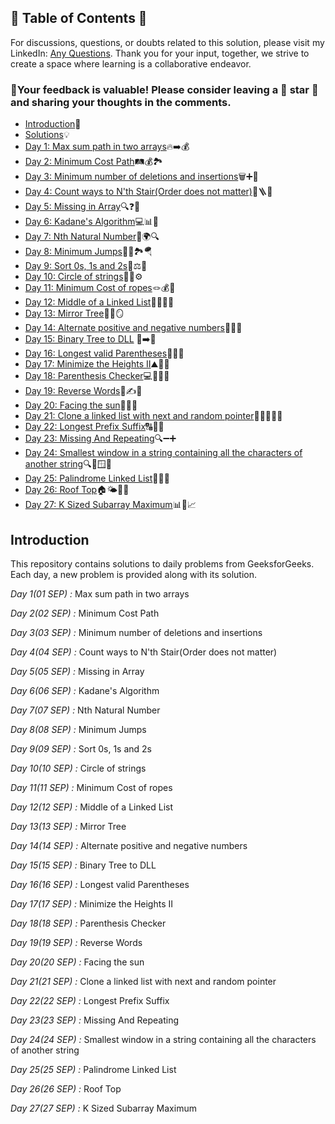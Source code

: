 ## 📜 Table of Contents 📜

For discussions, questions, or doubts related to this solution, please visit my LinkedIn: [Any Questions](https://www.linkedin.com/in/het-patel-8b110525a/). Thank you for your input, together, we strive to create a space where learning is a collaborative endeavor.

### 🔮Your feedback is valuable! Please consider leaving a 🌟 star 🌟 and sharing your thoughts in the comments.

- [Introduction](https://github.com/Hunterdii/GeeksforGeeks-POTD/blob/main/README.md)📝
- [Solutions](https://github.com/Hunterdii/GeeksforGeeks-POTD/tree/main/September%202024%20GFG%20SOLUTION)💡
- [Day 1: Max sum path in two arrays](https://github.com/Hunterdii/GeeksforGeeks-POTD/blob/main/September%202024%20GFG%20SOLUTION/01(Sep)%20Max%20sum%20path%20in%20two%20arrays.md)🔥➡️💰
- [Day 2: Minimum Cost Path](https://github.com/Hunterdii/GeeksforGeeks-POTD/blob/main/September%202024%20GFG%20SOLUTION/02(Sep)%20Minimum%20Cost%20Path.md)🛤️💰🏞️
- [Day 3: Minimum number of deletions and insertions](https://github.com/Hunterdii/GeeksforGeeks-POTD/blob/main/September%202024%20GFG%20SOLUTION/03(Sep)%20Minimum%20number%20of%20deletions%20and%20insertions.md)🗑️➕📝
- [Day 4: Count ways to N'th Stair(Order does not matter)](https://github.com/Hunterdii/GeeksforGeeks-POTD/blob/main/September%202024%20GFG%20SOLUTION/04(Sep)%20Count%20ways%20to%20N'th%20Stair(Order%20does%20not%20matter).md)👟🪜🏁
- [Day 5: Missing in Array](https://github.com/Hunterdii/GeeksforGeeks-POTD/blob/main/September%202024%20GFG%20SOLUTION/05(Sep)%20Missing%20in%20Array.md)🔍❓🧩
- [Day 6: Kadane's Algorithm](https://github.com/Hunterdii/GeeksforGeeks-POTD/blob/main/September%202024%20GFG%20SOLUTION/06(Sep)%20Kadane's%20Algorithm.md)💻📊🔢
- [Day 7: Nth Natural Number](https://github.com/Hunterdii/GeeksforGeeks-POTD/blob/main/September%202024%20GFG%20SOLUTION/07(Sep)%20Nth%20Natural%20Number.md)🔢🌍🔍
- [Day 8: Minimum Jumps](https://github.com/Hunterdii/GeeksforGeeks-POTD/blob/main/September%202024%20GFG%20SOLUTION/08(Sep)%20Minimum%20Jumps.md)🏃‍♀️🏞️🪂
- [Day 9: Sort 0s, 1s and 2s](https://github.com/Hunterdii/GeeksforGeeks-POTD/blob/main/September%202024%20GFG%20SOLUTION/09(Sep)%20Sort%200s%2C%201s%20and%202s.md)🚦⚖️🔢
- [Day 10: Circle of strings](https://github.com/Hunterdii/GeeksforGeeks-POTD/blob/main/September%202024%20GFG%20SOLUTION/10(Sep)%20Circle%20of%20strings.md)🔄🔗⚙️
- [Day 11: Minimum Cost of ropes](https://github.com/Hunterdii/GeeksforGeeks-POTD/blob/main/September%202024%20GFG%20SOLUTION/11(Sep)%20Minimum%20Cost%20of%20ropes.md)🪢💰🧮
- [Day 12: Middle of a Linked List](https://github.com/Hunterdii/GeeksforGeeks-POTD/blob/main/September%202024%20GFG%20SOLUTION/12(Sep)%20Middle%20of%20a%20Linked%20List.md)🐢🏃‍♂️🔗
- [Day 13: Mirror Tree](https://github.com/Hunterdii/GeeksforGeeks-POTD/blob/main/September%202024%20GFG%20SOLUTION/13(Sep)%20Mirror%20Tree.md)🌳🔄🪞
- [Day 14: Alternate positive and negative numbers](https://github.com/Hunterdii/GeeksforGeeks-POTD/blob/main/September%202024%20GFG%20SOLUTION/14(Sep)%20Alternate%20positive%20and%20negative%20numbers.md)🔄➕➖
- [Day 15: Binary Tree to DLL](https://github.com/Hunterdii/GeeksforGeeks-POTD/blob/main/September%202024%20GFG%20SOLUTION/15(Sep)%20Binary%20Tree%20to%20DLL.md)
🌳➡️📜
- [Day 16: Longest valid Parentheses](https://github.com/Hunterdii/GeeksforGeeks-POTD/blob/main/September%202024%20GFG%20SOLUTION/16(Sep)%20Longest%20valid%20Parentheses.md)🧩🟰✅
- [Day 17: Minimize the Heights II](https://github.com/Hunterdii/GeeksforGeeks-POTD/blob/main/September%202024%20GFG%20SOLUTION/17(Sep)%20Minimize%20the%20Heights%20II.md)⛰️📏🎯
- [Day 18: Parenthesis Checker](https://github.com/Hunterdii/GeeksforGeeks-POTD/blob/main/September%202024%20GFG%20SOLUTION/18(Sep)%20Parenthesis%20Checker.md)💻📑👨‍💻
- [Day 19: Reverse Words](https://github.com/Hunterdii/GeeksforGeeks-POTD/blob/main/September%202024%20GFG%20SOLUTION/19(Sep)%20Reverse%20Words.md)🔄✍️📜
- [Day 20: Facing the sun](https://github.com/Hunterdii/GeeksforGeeks-POTD/blob/main/September%202024%20GFG%20SOLUTION/20(Sep)%20Facing%20the%20sun.md)🌅👀👷
- [Day 21: Clone a linked list with next and random pointer](https://github.com/Hunterdii/GeeksforGeeks-POTD/blob/main/September%202024%20GFG%20SOLUTION/21(Sep)%20Clone%20a%20linked%20list%20with%20next%20and%20random%20pointer.md)🔗🎲🧑‍🤝‍🧑
- [Day 22: Longest Prefix Suffix](https://github.com/Hunterdii/GeeksforGeeks-POTD/blob/main/September%202024%20GFG%20SOLUTION/22(Sep)%20Longest%20Prefix%20Suffix.md)🔠🧵🔗
- [Day 23: Missing And Repeating](https://github.com/Hunterdii/GeeksforGeeks-POTD/blob/main/September%202024%20GFG%20SOLUTION/23(Sep)%20Missing%20And%20Repeating.md)🔍➖➕
- [Day 24: Smallest window in a string containing all the characters of another string](https://github.com/Hunterdii/GeeksforGeeks-POTD/blob/main/September%202024%20GFG%20SOLUTION/24(Sep)%20Smallest%20window%20in%20a%20string%20containing%20all%20the%20characters%20of%20another%20string.md)🔍📜🪟🔡
- [Day 25: Palindrome Linked List](https://github.com/Hunterdii/GeeksforGeeks-POTD/blob/main/September%202024%20GFG%20SOLUTION/25(Sep)%20Palindrome%20Linked%20List.md)🔄📝🔗
- [Day 26: Roof Top](https://github.com/Hunterdii/GeeksforGeeks-POTD/blob/main/September%202024%20GFG%20SOLUTION/26(Sep)%20Roof%20Top.md)🏠🌤️🚶‍♂️
- [Day 27: K Sized Subarray Maximum](https://github.com/Hunterdii/GeeksforGeeks-POTD/blob/main/September%202024%20GFG%20SOLUTION/27(Sep)%20K%20Sized%20Subarray%20Maximum.md)📊🔢📈

 ## Introduction

This repository contains solutions to daily problems from GeeksforGeeks. Each day, a new problem is provided along with its solution.

*Day 1(01 SEP) :* Max sum path in two arrays

*Day 2(02 SEP) :* Minimum Cost Path

*Day 3(03 SEP) :* Minimum number of deletions and insertions

*Day 4(04 SEP) :* Count ways to N'th Stair(Order does not matter)

*Day 5(05 SEP) :* Missing in Array

*Day 6(06 SEP) :* Kadane's Algorithm

*Day 7(07 SEP) :* Nth Natural Number

*Day 8(08 SEP) :* Minimum Jumps

*Day 9(09 SEP) :* Sort 0s, 1s and 2s

*Day 10(10 SEP) :* Circle of strings

*Day 11(11 SEP) :* Minimum Cost of ropes

*Day 12(12 SEP) :* Middle of a Linked List

*Day 13(13 SEP) :* Mirror Tree

*Day 14(14 SEP) :* Alternate positive and negative numbers

*Day 15(15 SEP) :* Binary Tree to DLL

*Day 16(16 SEP) :* Longest valid Parentheses

*Day 17(17 SEP) :* Minimize the Heights II

*Day 18(18 SEP) :* Parenthesis Checker

*Day 19(19 SEP) :* Reverse Words

*Day 20(20 SEP) :* Facing the sun

*Day 21(21 SEP) :* Clone a linked list with next and random pointer

*Day 22(22 SEP) :* Longest Prefix Suffix

*Day 23(23 SEP) :* Missing And Repeating

*Day 24(24 SEP) :* Smallest window in a string containing all the characters of another string

*Day 25(25 SEP) :* Palindrome Linked List

*Day 26(26 SEP) :* Roof Top

*Day 27(27 SEP) :* K Sized Subarray Maximum
